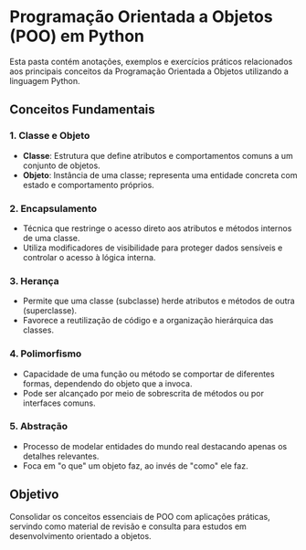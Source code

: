 # Programação Orientada a Objetos (POO) em Python

Esta pasta contém anotações, exemplos e exercícios práticos relacionados aos principais conceitos da Programação Orientada a Objetos utilizando a linguagem Python.

## Conceitos Fundamentais

### 1. Classe e Objeto

- **Classe**: Estrutura que define atributos e comportamentos comuns a um conjunto de objetos.
- **Objeto**: Instância de uma classe; representa uma entidade concreta com estado e comportamento próprios.

### 2. Encapsulamento

- Técnica que restringe o acesso direto aos atributos e métodos internos de uma classe.
- Utiliza modificadores de visibilidade para proteger dados sensíveis e controlar o acesso à lógica interna.

### 3. Herança

- Permite que uma classe (subclasse) herde atributos e métodos de outra (superclasse).
- Favorece a reutilização de código e a organização hierárquica das classes.

### 4. Polimorfismo

- Capacidade de uma função ou método se comportar de diferentes formas, dependendo do objeto que a invoca.
- Pode ser alcançado por meio de sobrescrita de métodos ou por interfaces comuns.

### 5. Abstração

- Processo de modelar entidades do mundo real destacando apenas os detalhes relevantes.
- Foca em "o que" um objeto faz, ao invés de "como" ele faz.

## Objetivo

Consolidar os conceitos essenciais de POO com aplicações práticas, servindo como material de revisão e consulta para estudos em desenvolvimento orientado a objetos.
